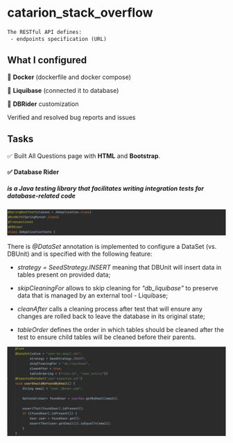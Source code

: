# catarion_stack_overflow

    The RESTful API defines:
     - endpoints specification (URL)
    

## What I configured

  
🧩 **Docker** (dockerfile and docker compose)

🧩 **Liquibase** (connected it to database)

🧩 **DBRider** customization

Verified and resolved bug reports and issues


## Tasks 

✅ Built All Questions page with **HTML** and **Bootstrap**.

#### ✅ Database Rider
##### is a Java testing library that facilitates writing integration tests for database-related code
![alt-текст](https://github.com/e-terven/catarion_stack_overflow/blob/5b7387ae1d6f4bb2b2e1336fc85c75abb873e689/dbrider_annotations.png "Annotations")

There is _@DataSet_ annotation is implemented to configure a DataSet (vs. DBUnit) and is specified with the following feature:  

- _strategy = SeedStrategy.INSERT_  meaning that DBUnit will insert data in tables present on provided data;  

- _skipCleaningFor_  allows to skip cleaning for  _"db_liquibase"_ to preserve data that is managed by an external tool - Liquibase;  

- _cleanAfter_  calls a cleaning process after test that will ensure any changes are rolled back to leave the database in its original state;  

- _tableOrder_  defines the order in which tables should be cleaned after the test to ensure child tables will be cleaned before their parents.

![alt-текст](https://github.com/e-terven/catarion_stack_overflow/blob/2e4e92dadea035ec9bcbd1570de0fa6a84a80af6/dbrider_findByEmail.png "findByEmail_testMethod")
